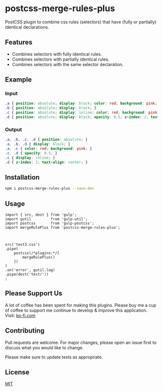 # postcss-merge-rules-plus

PostCSS plugin to combine css rules (selectors) that have (fully or partially) identical declarations.

## Features
* Combines selectors with fully identical rules.
* Combines selectors with partially identical rules.
* Combines selectors with the same selector declaration.

## Example

### Input
```css
.a { position: absolute; display: block; color: red; background: pink; }
.b { position: absolute; display: block; }
.c { position: absolute; display: inline; color: red; background: pink; opacity: 0.5; }
.d { position: absolute; display: block; opacity: 0.5; z-index: 2; text-align: center; }
```

### Output
```css
.a, .b, .c, .d { position: absolute; }
.a, .b, .d { display: block; }
.a, .c { color: red; background: pink; }
.c, .d { opacity: 0.5; }
.c { display: inline; }
.d { z-index: 2; text-align: center; }
```

## Installation

```sh
npm i postcss-merge-rules-plus --save-dev
```

## Usage

```es6
import { src, dest } from 'gulp';
import gutil         from 'gulp-util';
import postcss       from 'gulp-postcss';
import mergeRulePlus from 'postcss-merge-rules-plus';



src('test3.css')
.pipe(
    postcss(/*plugins:*/[
        mergeRulePlus()
    ])
)
.on('error', gutil.log)
.pipe(dest('test/'))
;
```

## Please Support Us
A lot of coffee has been spent for making this plugins.
Please buy me a cup of coffee to support me continue to develop & improve this application.
Visit: [ko-fi.com](https://ko-fi.com/heymarco)

## Contributing
Pull requests are welcome. For major changes, please open an issue first to discuss what you would like to change.

Please make sure to update tests as appropriate.

## License
[MIT](https://choosealicense.com/licenses/mit/)